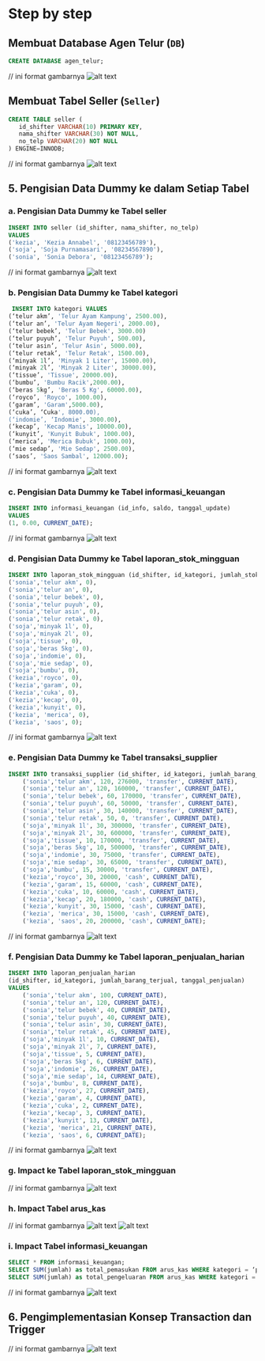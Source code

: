 # Step by step
## Membuat Database Agen Telur (`DB`)
```sql
CREATE DATABASE agen_telur;
```
// ini format gambarnya
 ![alt text](/folder/createdatabase.png) 

 ## Membuat Tabel Seller (`Seller`)
 ```sql
 CREATE TABLE seller (
    id_shifter VARCHAR(10) PRIMARY KEY,
    nama_shifter VARCHAR(30) NOT NULL,
    no_telp VARCHAR(20) NOT NULL
) ENGINE=INNODB;
```
// ini format gambarnya
 ![alt text](/folder/tableseller.png) 

## 5. Pengisian Data Dummy ke dalam Setiap Tabel
### a. Pengisian Data Dummy ke Tabel seller
```sql
INSERT INTO seller (id_shifter, nama_shifter, no_telp) 
VALUES
('kezia', 'Kezia Annabel', '08123456789'),
('soja', 'Soja Purnamasari', '08234567890'),
('sonia', 'Sonia Debora', '08123456789');
```

// ini format gambarnya
 ![alt text](/folder/recordseller.png)

 ### b. Pengisian Data Dummy ke Tabel kategori
```sql
 INSERT INTO kategori VALUES
(‘telur akm’, 'Telur Ayam Kampung', 2500.00),
(‘telur an’, 'Telur Ayam Negeri', 2000.00),
(‘telur bebek’, 'Telur Bebek', 3000.00)
(‘telur puyuh’, 'Telur Puyuh', 500.00),
(‘telur asin’, 'Telur Asin', 5000.00),
(‘telur retak’, 'Telur Retak', 1500.00),
(‘minyak 1l’, 'Minyak 1 Liter', 15000.00),
(‘minyak 2l’, 'Minyak 2 Liter', 30000.00),
(‘tissue’, 'Tissue', 20000.00),
(‘bumbu’, 'Bumbu Racik',2000.00),
(‘beras 5kg’, 'Beras 5 Kg', 60000.00),
(‘royco’, 'Royco', 1000.00),
(‘garam’, 'Garam',5000.00),
(‘cuka’, ‘Cuka', 8000.00),
(‘indomie’, ‘Indomie', 3000.00),
(‘kecap’, 'Kecap Manis', 10000.00),
(‘kunyit’, 'Kunyit Bubuk', 1000.00),
(‘merica’, 'Merica Bubuk', 1000.00),
(‘mie sedap’, 'Mie Sedap', 2500.00),
(‘saos’, 'Saos Sambal', 12000.00);
```

// ini format gambarnya
 ![alt text](/folder/recordkategori.png)

 ### c. Pengisian Data Dummy ke Tabel informasi_keuangan
```sql
INSERT INTO informasi_keuangan (id_info, saldo, tanggal_update) 
VALUES
(1, 0.00, CURRENT_DATE);
```

// ini format gambarnya
 ![alt text](/folder/recordinfokeuangan.png)

 ### d. Pengisian Data Dummy ke Tabel laporan_stok_mingguan
```sql
INSERT INTO laporan_stok_mingguan (id_shifter, id_kategori, jumlah_stok) VALUES
('sonia','telur akm', 0),
('sonia','telur an', 0),
('sonia','telur bebek', 0),
('sonia','telur puyuh', 0),
('sonia','telur asin', 0),
('sonia','telur retak', 0),
('soja','minyak 1l', 0),
('soja','minyak 2l', 0),
('soja','tissue', 0),
('soja','beras 5kg', 0),
('soja','indomie', 0),
('soja','mie sedap', 0),
('soja','bumbu', 0),
('kezia','royco', 0),
('kezia','garam', 0),
('kezia','cuka', 0),
('kezia','kecap', 0),
('kezia','kunyit', 0),
('kezia', 'merica', 0),
('kezia', 'saos', 0);
```

// ini format gambarnya
 ![alt text](/folder/recordstokmingguan.png)

 ### e. Pengisian Data Dummy ke Tabel transaksi_supplier
```sql
INSERT INTO transaksi_supplier (id_shifter, id_kategori, jumlah_barang_dibeli, total_transaksi, tipe_transaksi, tanggal_pembelian) VALUES
    ('sonia','telur akm', 120, 276000, 'transfer', CURRENT_DATE),
    ('sonia','telur an', 120, 160000, 'transfer', CURRENT_DATE),
    ('sonia','telur bebek', 60, 170000, 'transfer', CURRENT_DATE),
    ('sonia','telur puyuh', 60, 50000, 'transfer', CURRENT_DATE),
    ('sonia','telur asin', 30, 140000, 'transfer', CURRENT_DATE),
    ('sonia','telur retak', 50, 0, 'transfer', CURRENT_DATE),
    ('soja','minyak 1l', 30, 300000, 'transfer', CURRENT_DATE),
    ('soja','minyak 2l', 30, 600000, 'transfer', CURRENT_DATE),
    ('soja','tissue', 10, 170000, 'transfer', CURRENT_DATE),
    ('soja','beras 5kg', 10, 500000, 'transfer', CURRENT_DATE),
    ('soja','indomie', 30, 75000, 'transfer', CURRENT_DATE),
    ('soja','mie sedap', 30, 65000, 'transfer', CURRENT_DATE),
    ('soja','bumbu', 15, 30000, 'transfer', CURRENT_DATE),
    ('kezia','royco', 30, 20000, 'cash', CURRENT_DATE),
    ('kezia','garam', 15, 60000, 'cash', CURRENT_DATE),
    ('kezia','cuka', 10, 60000, 'cash', CURRENT_DATE),
    ('kezia','kecap', 20, 180000, 'cash', CURRENT_DATE),
    ('kezia','kunyit', 30, 15000, 'cash', CURRENT_DATE),
    ('kezia', 'merica', 30, 15000, 'cash', CURRENT_DATE),
    ('kezia', 'saos', 20, 200000, 'cash', CURRENT_DATE);
```

// ini format gambarnya
 ![alt text](/folder/recordtransaksisup.png)

 ### f. Pengisian Data Dummy ke Tabel laporan_penjualan_harian
```sql
INSERT INTO laporan_penjualan_harian 
(id_shifter, id_kategori, jumlah_barang_terjual, tanggal_penjualan) 
VALUES
    ('sonia','telur akm', 100, CURRENT_DATE),
    ('sonia','telur an', 120, CURRENT_DATE),
    ('sonia','telur bebek', 40, CURRENT_DATE),
    ('sonia','telur puyuh', 40, CURRENT_DATE),
    ('sonia','telur asin', 30, CURRENT_DATE),
    ('sonia','telur retak', 45, CURRENT_DATE),
    ('soja','minyak 1l', 10, CURRENT_DATE),
    ('soja','minyak 2l', 7, CURRENT_DATE),
    ('soja','tissue', 5, CURRENT_DATE),
    ('soja','beras 5kg', 6, CURRENT_DATE),
    ('soja','indomie', 26, CURRENT_DATE),
    ('soja','mie sedap', 14, CURRENT_DATE),
    ('soja','bumbu', 8, CURRENT_DATE),
    ('kezia','royco', 27, CURRENT_DATE),
    ('kezia','garam', 4, CURRENT_DATE),
    ('kezia','cuka', 2, CURRENT_DATE),
    ('kezia','kecap', 3, CURRENT_DATE),
    ('kezia','kunyit', 13, CURRENT_DATE),
    ('kezia', 'merica', 21, CURRENT_DATE),
    ('kezia', 'saos', 6, CURRENT_DATE);
```

// ini format gambarnya
 ![alt text](/folder/recordlaporanharian.png)

 ### g. Impact ke Tabel laporan_stok_mingguan

// ini format gambarnya
 ![alt text](/folder/impactstock.png)

  ### h. Impact Tabel arus_kas

// ini format gambarnya
 ![alt text](/folder/impactaruskas1.png)
 ![alt text](/folder/impactaruskas2.png)

  ### i. Impact Tabel informasi_keuangan
  
```sql
SELECT * FROM informasi_keuangan;
SELECT SUM(jumlah) as total_pemasukan FROM arus_kas WHERE kategori = ‘pemasukan’;
SELECT SUM(jumlah) as total_pengeluaran FROM arus_kas WHERE kategori = ‘pengeluaran’;
```

// ini format gambarnya
 ![alt text](/folder/impactinfokeu.png)

 ## 6. Pengimplementasian Konsep Transaction dan Trigger

 // ini format gambarnya
 ![alt text](/folder/transtrig.png)
